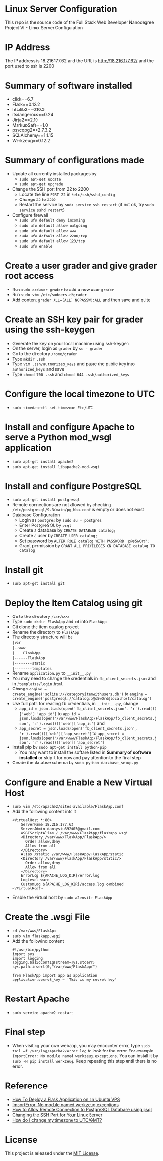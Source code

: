 # Linux Server Configuration
This repo is the source code of the Full Stack Web Developer Nanodegree Project
VI - Linux Server Configuration

# IP Address
The IP address is 18.216.177.62 and the URL is http://18.216.177.62/ and the port used to ssh is 2200

# Summary of software installed
- click==6.7
- Flask==0.12.2
- httplib2==0.10.3
- itsdangerous==0.24
- Jinja2==2.10
- MarkupSafe==1.0
- psycopg2==2.7.3.2
- SQLAlchemy==1.1.15
- Werkzeug==0.12.2

# Summary of configurations made
- Update all currently installed packages by
    - `sudo apt-get update`
    - `sudo apt-get upgrade`
- Change the SSH port from 22 to 2200
    - Locate the line `PORT 22` in `/etc/ssh/sshd_config`
    - Change `22` to `2200`
    - Restart the service by `sudo service ssh restart` (if not ok, try `sudo service sshd restart`)
- Configure firewall
    - `sudo ufw default deny incoming`
    - `sudo ufw default allow outgoing`
    - `sudo ufw default allow www`
    - `sudo ufw default allow 2200/tcp`
    - `sudo ufw default allow 123/tcp`
    - `sudo ufw enable`

# Create a user grader and give grader root access
- Run `sudo adduser grader` to add a new user `grader`
- Run `sudo vim /etc/sudoers.d/grader`
- Add content `grader ALL=(ALL) NOPASSWD:ALL` and then save and quite

# Create an SSH key pair for grader using the ssh-keygen
- Generate the key on your local machine using ssh-keygen
- On the server, login as `grader` by `su - grader`
- Go to the directory `/home/grader`
- Type `mkdir .ssh`
- Type `vim .ssh/authorized_keys` and paste the public key into `authorized_keys` and save
- Type `chmod 700 .ssh` and `chmod 644 .ssh/authorized_keys`

# Configure the local timezone to UTC
- `sudo timedatectl set-timezone Etc/UTC`

#  Install and configure Apache to serve a Python mod_wsgi application
- `sudo apt-get install apache2`
- `sudo apt-get install libapache2-mod-wsgi`

# Install and configure PostgreSQL
- `sudo apt-get install postgresql`
- Remote connections are not allowed by checking `/etc/postgresql/9.3/main/pg_hba.conf` is empty or does not exist
- Database Configuration
    - Login as `postgres` by `sudo su - postgres`
    - Enter PostgreSQL by `psql`
    - Create a database by `CREATE DATABASE catalog;`
    - Create a user by `CREATE USER catalog;`
    - Set password by `ALTER ROLE catalog WITH PASSWORD 'p@s5wOrd';`
    - Grant permission by `GRANT ALL PRIVILEGES ON DATABASE catalog TO catalog;`

# Install git
- `sudo apt-get install git`

# Deploy the Item Catalog using git
- Go to the directory `/var/www`
- Type `sudo mkdir FlaskApp` and `cd` into `FlaskApp`
- Git clone the item catalog project
- Rename the directory to `FlaskApp`
- The directory structure will be  
`|var`  
`|--www`  
`|----FlaskApp`  
`|------FlaskApp`  
`|--------static`  
`|--------templates`  
- Rename `application.py` to `__init__.py`
- You may need to change the credentials in `fb_client_secrets.json` and in `/templates/login.html`
- Change `engine = create_engine('sqlite:///categoryitemwithusers.db')` to `engine = create_engine('postgresql://catalog:p@s5wOrd@localhost/catalog')`
- Use full path for reading fb credentials, in `__init__.py`, change 
    - `app_id = json.loads(open('fb_client_secrets.json', 'r').read())['web']['app_id']` to `app_id = json.loads(open('/var/www/FlaskApp/FlaskApp/fb_client_secrets.json', 'r').read())['web']['app_id']`
    and 
    - `app_secret = json.loads(open('fb_client_secrets.json', 'r').read())['web']['app_secret']` to `app_secret = json.loads(open('/var/www/FlaskApp/FlaskApp/fb_client_secrets.json', 'r').read())['web']['app_secret']`
- Install pip by `sudo apt-get install python-pip`
    - You may want to install the softare listed in **Summary of software installed** or skip it for now and pay attention to the final step
- Create the databse schema by `sudo python database_setup.py`

# Configure and Enable a New Virtual Host
- `sudo vim /etc/apache2/sites-available/FlaskApp.conf`
- Add the following content into it
    ```
    <VirtualHost *:80>
        ServerName 18.216.177.62
        ServerAdmin dannysiu392005@gmail.com
        WSGIScriptAlias / /var/www/FlaskApp/flaskapp.wsgi
        <Directory /var/www/FlaskApp/FlaskApp/>
          Order allow,deny
          Allow from all
        </Directory>
        Alias /static /var/www/FlaskApp/FlaskApp/static
        <Directory /var/www/FlaskApp/FlaskApp/static/>
          Order allow,deny
          Allow from all
        </Directory>
        ErrorLog ${APACHE_LOG_DIR}/error.log
        LogLevel warn
        CustomLog ${APACHE_LOG_DIR}/access.log combined
    </VirtualHost>
    ```
- Enable the virtual host by `sudo a2ensite FlaskApp`

# Create the .wsgi File
- `cd /var/www/FlaskApp`
- `sudo vim flaskapp.wsgi`
- Add the following content
  ```
  #!/usr/bin/python
  import sys
  import logging
  logging.basicConfig(stream=sys.stderr)
  sys.path.insert(0,"/var/www/FlaskApp/")

  from FlaskApp import app as application
  application.secret_key = 'This is my secret key'
  ```

# Restart Apache
- `sudo service apache2 restart`

# Final step
- When visiting your own webapp, you may encounter error, type `sudo tail –f /var/log/apache2/error.log` to look for the error. For example `ImportError: No module named werkzeug.exceptions`. You can install it by `sudo -H pip install werkzeug`. Keep repeating this step until there is no error.

# Reference
- [How To Deploy a Flask Application on an Ubuntu VPS](https://www.digitalocean.com/community/tutorials/how-to-deploy-a-flask-application-on-an-ubuntu-vps)
- [ImportError: No module named werkzeug.exceptions](https://github.com/martin-riedl/CALexa/issues/1)
- [How to Allow Remote Connection to PostgreSQL Database using psql](http://www.thegeekstuff.com/2014/02/enable-remote-postgresql-connection/?utm_source=tuicool)
- [Changing the SSH Port for Your Linux Server](https://ca.godaddy.com/help/changing-the-ssh-port-for-your-linux-server-7306)
- [How do I change my timezone to UTC/GMT?](https://askubuntu.com/questions/138423/how-do-i-change-my-timezone-to-utc-gmt)

# License
This project is released under the [MIT License](https://opensource.org/licenses/MIT).

